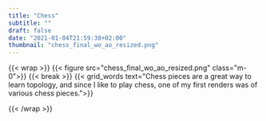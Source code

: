 ```yaml
---
title: "Chess"
subtitle: ""
draft: false
date: "2021-01-04T21:59:38+02:00"
thumbnail: "chess_final_wo_ao_resized.png"
---
```

{{< wrap >}}
{{< figure src="chess_final_wo_ao_resized.png" class="m-0">}}
{{< break >}}
{{< grid_words text="Chess pieces are a great way to learn topology, and since I like to play chess, one of my first renders was of various chess pieces.">}}
<!-- {{< break >}} -->
<!-- {{< grid_img_2 src2="finaaaal.png" >}} -->
{{< /wrap >}}